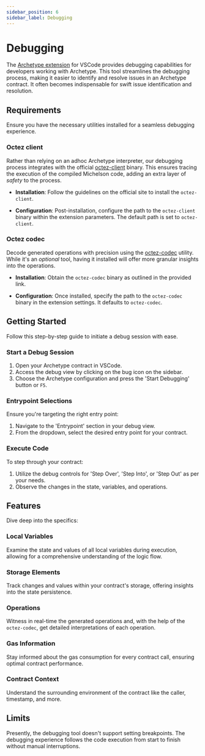 ```yaml
---
sidebar_position: 6
sidebar_label: Debugging
---
```


# Debugging

The [Archetype extension](https://marketplace.visualstudio.com/items?itemName=edukera.archetype) for VSCode provides  debugging capabilities for developers working with Archetype. This tool streamlines the debugging process, making it easier to identify and resolve issues in an Archetype contract. It often becomes indispensable for swift issue identification and resolution.

## Requirements

Ensure you have the necessary utilities installed for a seamless debugging experience.

### Octez client

Rather than relying on an adhoc Archetype interpreter, our debugging process integrates with the official [octez-client](https://tezos.gitlab.io/introduction/howtoget.html) binary. This ensures tracing the execution of the compiled Michelson code, adding an extra layer of *safety* to the process.

- **Installation**: Follow the guidelines on the official site to install the `octez-client`.

- **Configuration**: Post-installation, configure the path to the `octez-client` binary within the extension parameters. The default path is set to `octez-client`.

### Octez codec

Decode generated operations with precision using the [octez-codec](https://tezos.gitlab.io/introduction/howtouse.html?highlight=octez%20codec) utility. While it's an *optional* tool, having it installed will offer more granular insights into the operations.

- **Installation**: Obtain the `octez-codec` binary as outlined in the provided link.

- **Configuration**: Once installed, specify the path to the `octez-codec` binary in the extension settings. It defaults to `octez-codec`.

## Getting Started

Follow this step-by-step guide to initiate a debug session with ease.

### Start a Debug Session

1. Open your Archetype contract in VSCode.
2. Access the debug view by clicking on the bug icon on the sidebar.
3. Choose the Archetype configuration and press the 'Start Debugging' button or `F5`.

### Entrypoint Selections

Ensure you're targeting the right entry point:

1. Navigate to the 'Entrypoint' section in your debug view.
2. From the dropdown, select the desired entry point for your contract.

### Execute Code

To step through your contract:

1. Utilize the debug controls for 'Step Over', 'Step Into', or 'Step Out' as per your needs.
2. Observe the changes in the state, variables, and operations.

## Features

Dive deep into the specifics:

### Local Variables

Examine the state and values of all local variables during execution, allowing for a comprehensive understanding of the logic flow.

### Storage Elements

Track changes and values within your contract's storage, offering insights into the state persistence.

### Operations

Witness in real-time the generated operations and, with the help of the `octez-codec`, get detailed interpretations of each operation.

### Gas Information

Stay informed about the gas consumption for every contract call, ensuring optimal contract performance.

### Contract Context

Understand the surrounding environment of the contract like the caller, timestamp, and more.

## Limits

Presently, the debugging tool doesn't support setting breakpoints. The debugging experience follows the code execution from start to finish without manual interruptions.
